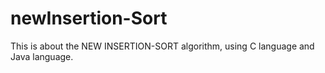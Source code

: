 # newInsertion-Sort
This is about the NEW INSERTION-SORT algorithm, using C language and Java language.
